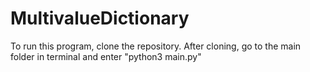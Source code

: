 # MultivalueDictionary

To run this program, clone the repository.
After cloning, go to the main folder in terminal and enter "python3 main.py"
